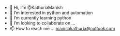 - 👋 Hi, I’m @KathuriaManish
- 👀 I’m interested in python and automation
- 🌱 I’m currently learning python
- 💞️ I’m looking to collaborate on ...
- 📫 How to reach me ... manishkathuria@outlook.com

<!---
KathuriaManish/KathuriaManish is a ✨ special ✨ repository because its `README.md` (this file) appears on your GitHub profile.
You can click the Preview link to take a look at your changes.
--->
